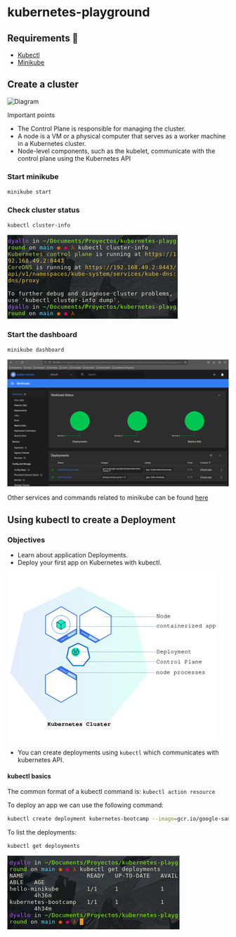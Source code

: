 # kubernetes-playground

## Requirements 🧰

- [Kubectl](https://kubernetes.io/docs/tasks/tools/#kubectl) 
- [Minikube](https://minikube.sigs.k8s.io/docs/start/)

## Create a cluster

![Diagram](https://d33wubrfki0l68.cloudfront.net/283cc20bb49089cb2ca54d51b4ac27720c1a7902/34424/docs/tutorials/kubernetes-basics/public/images/module_01_cluster.svg)

Important points

- The Control Plane is responsible for managing the cluster.
- A node is a VM or a physical computer that serves as a worker machine in a Kubernetes cluster.
- Node-level components, such as the kubelet, communicate with the control plane using the Kubernetes API

### Start minikube

```bash
minikube start
```

### Check cluster status

```bash
kubectl cluster-info
```

![cluster-info](./assets/cluster-info.png)

### Start the dashboard

```bash
minikube dashboard
```

![dashboard](./assets/dashboard.png)

Other services and commands related to minikube can be found [here](https://minikube.sigs.k8s.io/docs/start/)

## Using kubectl to create a Deployment

### Objectives

- Learn about application Deployments.
- Deploy your first app on Kubernetes with kubectl.

![diagram](./assets/diagram-deployment.png)

- You can create deployments using `kubectl` which communicates with kubernetes API.

#### kubectl basics

The common format of a kubectl command is: `kubectl action resource`

To deploy an app we can use the following command:

```bash
kubectl create deployment kubernetes-bootcamp --image=gcr.io/google-samples/kubernetes-bootcamp:v1
```

To list the deployments:

```bash
kubectl get deployments
```

![deployments](./assets/deployments.png)